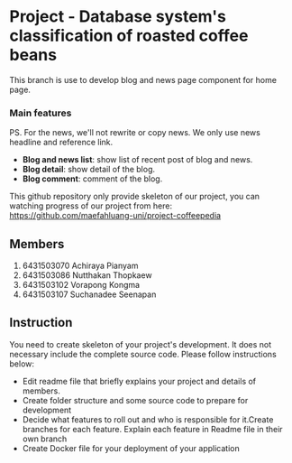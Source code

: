 # Project - Database system's classification of roasted coffee beans

This branch is use to develop blog and news page component for home page.

### Main features

PS. For the news, we'll not rewrite or copy news. We only use news headline and reference link.

- **Blog and news list**: show list of recent post of blog and news.
- **Blog detail**: show detail of the blog.
- **Blog comment**: comment of the blog.

This github repository only provide skeleton of our project, you can watching progress of our project from here: https://github.com/maefahluang-uni/project-coffeepedia

## Members

1. 6431503070 Achiraya Pianyam
2. 6431503086 Nutthakan Thopkaew
3. 6431503102 Vorapong Kongma
4. 6431503107 Suchanadee Seenapan

## Instruction

You need to create skeleton of your project's development. It does not necessary include the complete source code. Please follow instructions below:

- Edit readme file that briefly explains your project and details of members.​
- Create folder structure and some source code to prepare for development
- Decide what features to roll out and who is responsible for it.​ Create branches for each feature. Explain each feature in Readme file in their own branch​
- Create Docker file for your deployment of your application

